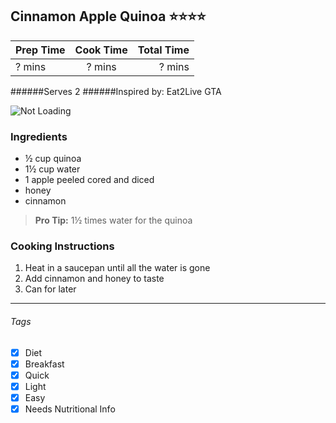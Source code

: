 ## Cinnamon Apple Quinoa :star::star::star::star:

| Prep Time  | Cook Time    | Total Time  |
| ---------- |:------------:| -----------:|
| ? mins    | ? mins      | ? mins     |


######Serves 2
######Inspired by: Eat2Live GTA

![Not Loading](http://i.imgur.com/r0drQ67l.png)

### Ingredients

* ½ cup quinoa
* 1½ cup water
* 1 apple peeled cored and diced
* honey
* cinnamon

> **Pro Tip:** 1½ times water for the quinoa

### Cooking Instructions

1. Heat in a saucepan until all the water is gone
2. Add cinnamon and honey to taste
3. Can for later

---

###### Tags
- [x] Diet
- [x] Breakfast
- [x] Quick
- [x] Light
- [x] Easy
- [x] Needs Nutritional Info

